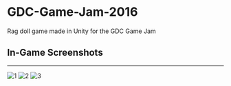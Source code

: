 # GDC-Game-Jam-2016
Rag doll game made in Unity for the GDC Game Jam


## In-Game Screenshots
***
![1](https://i.imgur.com/oGvcVkf.png)
![2](https://i.imgur.com/Dk2pHbF.png)
![3](https://i.imgur.com/NNeYUjk.png)

